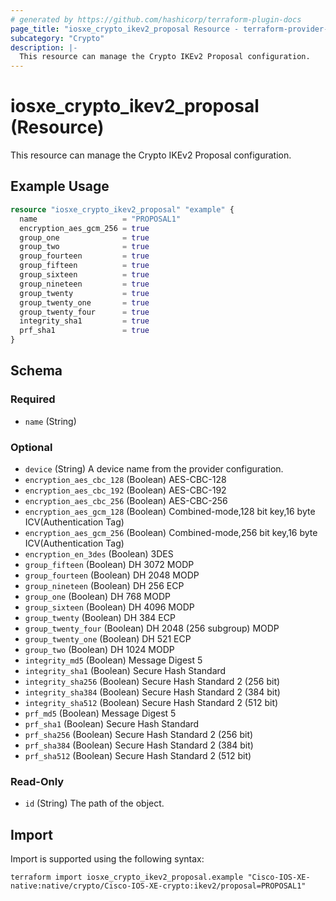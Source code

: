 ```yaml
---
# generated by https://github.com/hashicorp/terraform-plugin-docs
page_title: "iosxe_crypto_ikev2_proposal Resource - terraform-provider-iosxe"
subcategory: "Crypto"
description: |-
  This resource can manage the Crypto IKEv2 Proposal configuration.
---
```


# iosxe_crypto_ikev2_proposal (Resource)

This resource can manage the Crypto IKEv2 Proposal configuration.

## Example Usage

```terraform
resource "iosxe_crypto_ikev2_proposal" "example" {
  name                   = "PROPOSAL1"
  encryption_aes_gcm_256 = true
  group_one              = true
  group_two              = true
  group_fourteen         = true
  group_fifteen          = true
  group_sixteen          = true
  group_nineteen         = true
  group_twenty           = true
  group_twenty_one       = true
  group_twenty_four      = true
  integrity_sha1         = true
  prf_sha1               = true
}
```

<!-- schema generated by tfplugindocs -->
## Schema

### Required

- `name` (String)

### Optional

- `device` (String) A device name from the provider configuration.
- `encryption_aes_cbc_128` (Boolean) AES-CBC-128
- `encryption_aes_cbc_192` (Boolean) AES-CBC-192
- `encryption_aes_cbc_256` (Boolean) AES-CBC-256
- `encryption_aes_gcm_128` (Boolean) Combined-mode,128 bit key,16 byte ICV(Authentication Tag)
- `encryption_aes_gcm_256` (Boolean) Combined-mode,256 bit key,16 byte ICV(Authentication Tag)
- `encryption_en_3des` (Boolean) 3DES
- `group_fifteen` (Boolean) DH 3072 MODP
- `group_fourteen` (Boolean) DH 2048 MODP
- `group_nineteen` (Boolean) DH 256 ECP
- `group_one` (Boolean) DH 768 MODP
- `group_sixteen` (Boolean) DH 4096 MODP
- `group_twenty` (Boolean) DH 384 ECP
- `group_twenty_four` (Boolean) DH 2048 (256 subgroup) MODP
- `group_twenty_one` (Boolean) DH 521 ECP
- `group_two` (Boolean) DH 1024 MODP
- `integrity_md5` (Boolean) Message Digest 5
- `integrity_sha1` (Boolean) Secure Hash Standard
- `integrity_sha256` (Boolean) Secure Hash Standard 2 (256 bit)
- `integrity_sha384` (Boolean) Secure Hash Standard 2 (384 bit)
- `integrity_sha512` (Boolean) Secure Hash Standard 2 (512 bit)
- `prf_md5` (Boolean) Message Digest 5
- `prf_sha1` (Boolean) Secure Hash Standard
- `prf_sha256` (Boolean) Secure Hash Standard 2 (256 bit)
- `prf_sha384` (Boolean) Secure Hash Standard 2 (384 bit)
- `prf_sha512` (Boolean) Secure Hash Standard 2 (512 bit)

### Read-Only

- `id` (String) The path of the object.

## Import

Import is supported using the following syntax:

```shell
terraform import iosxe_crypto_ikev2_proposal.example "Cisco-IOS-XE-native:native/crypto/Cisco-IOS-XE-crypto:ikev2/proposal=PROPOSAL1"
```
